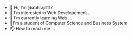- 👋 Hi, I’m @abhrajit117
- 👀 I’m interested in Web Developement...
- 🌱 I’m currently learning Web ...
- 💞️I'm a student of Computer Science and Business System
- 📫 How to reach me ...

<!---
abhrajit117/abhrajit117 is a ✨ special ✨ repository because its `README.md` (this file) appears on your GitHub profile.
You can click the Preview link to take a look at your changes.
--->
